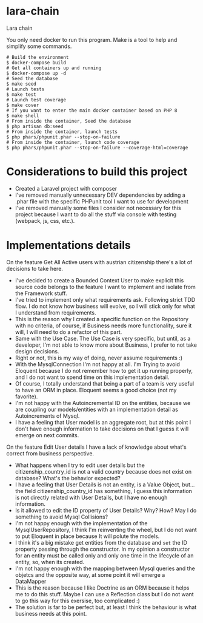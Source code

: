 # lara-chain

Lara chain

You only need docker to run this program. Make is a tool to help and simplify some commands.

```
# Build the environment
$ docker-compose build
# Get all containers up and running
$ docker-compose up -d
# Seed the database
$ make seed
# Launch tests
$ make test
# Launch test coverage
$ make cover
# If you want to enter the main docker container based on PHP 8
$ make shell
# From inside the container, Seed the database
$ php artisan db:seed
# From inside the container, launch tests
$ php phars/phpunit.phar --stop-on-failure
# From inside the container, launch code coverage
$ php phars/phpunit.phar --stop-on-failure --coverage-html=coverage
```

# Considerations to build this project

- Created a Laravel project with composer
- I've removed manually unnecessary DEV dependencies by adding a .phar file with the specific PHPunit tool I want to use for development
- I've removed manually some files I consider not necessary for this project because I want to do all the stuff via console with testing (webpack, js, css, etc.).

# Implementations details

On the feature Get All Active users with austrian citizenship there's a lot of decisions to take here.
- I've decided to create a Bounded Context User to make explicit this source code belongs to the feature I want to implement and isolate from the Framework stuff.
- I've tried to implement only what requirements ask. Following strict TDD flow. I do not know how business will evolve, so I will stick only for what I understand from requirements.
- This is the reason why I created a specific function on the Repository with no criteria, of course, if Business needs more functionality, sure it will, I will need to do a refactor of this part.
- Same with the Use Case. The Use Case is very specific, but until, as a developer, I'm not able to know more about Business, I prefer to not take design decisions.
- Right or not, this is my way of doing, never assume requirements :) 
- With the MysqlConnection I'm not happy at all. I'm Trying to avoid Eloquent because I do not remember how to get it up running properly, and I do not want to spend time on this implementation detail.
- Of course, I totally understand that being a part of a team is very useful to have an ORM in place. Eloquent seems a good choice (not my favorite).
- I'm not happy with the Autoincremental ID on the entities, because we are coupling our models/entities with an implementation detail as Autoincrements of Mysql.
- I have a feeling that User model is an aggregate root, but at this point I don't have enough information to take decisions on that I guess it will emerge on next commits.


On the feature Edit User details I have a lack of knowledge about what's correct from business perspective.
- What happens when I try to edit user details but the citizenship_country_id is not a valid country because does not exist on database? What's the behavior expected?
- I have a feeling that User Details is not an entity, is a Value Object, but... the field citizenship_country_id has something, I guess this information is not directly related with User Details, but I have no enough information.
- Is it allowed to edit the ID property of User Details? Why? How? May I do something to avoid Mysql Collisions?
- I'm not happy enough with the implementation of the MysqlUserRepository, I think I'm reinventing the wheel, but I do not want to put Eloquent in place because It will polute the models.
- I think it's a big mistake get entities from the database and `set` the ID property passing through the constructor. In my opinion a constructor for an entity must be called only and only one time in the lifecycle of an entity, so, when its created.
- I'm not happy enough with the mapping between Mysql queries and the objetcs and the opposite way, at some point it will emerge a DataMapper
- This is the reason because I like Doctrine as an ORM because it helps me to do this stuff. Maybe I can use a Reflection class but I do not want to go this way for this exersise, too complicated :)
- The solution is far to be perfect but, at least I think the behaviour is what business needs at this point.

